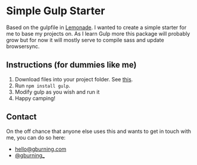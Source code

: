 # Simple Gulp Starter

Based on the gulpfile in [Lemonade](http://lemonade.im/). I wanted to create a simple starter for me to base my projects on. As I learn Gulp more this package will probably grow but for now it will mostly serve to compile sass and update browsersync.

## Instructions (for dummies like me)

1. Download files into your project folder. See [this](http://stackoverflow.com/questions/11497457/git-clone-without-git-directory?lq=1).
2. Run `npm install gulp`.
3. Modify gulp as you wish and run it
4. Happy camping!

## Contact
On the off chance that anyone else uses this and wants to get in touch with me, you can do so here:

-   [hello@gburning.com](mailto:hello@gburning.com)
-   [@gburning_](http://twitter.com/gburning_)